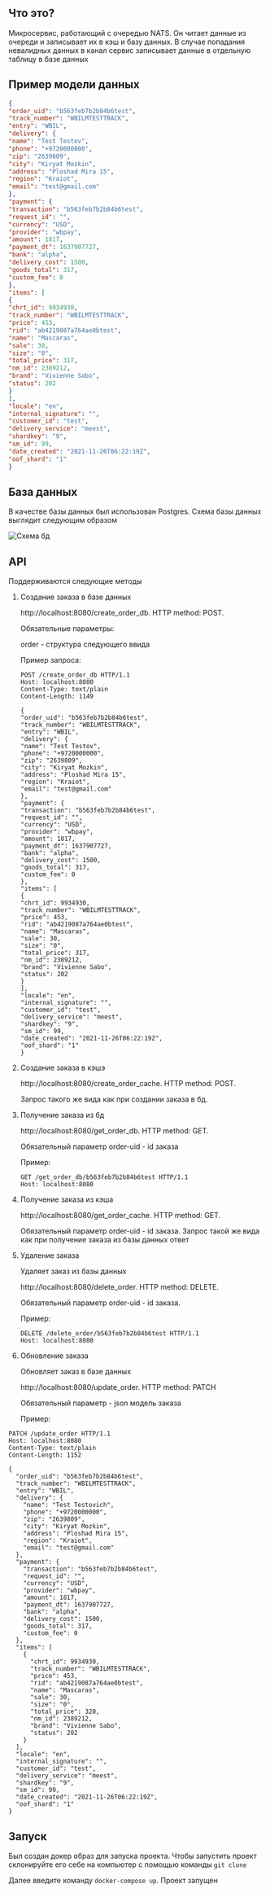 ## Что это?

Микросервис, работающий с очередью NATS. Он читает данные из очереди и записывает их
в кэш и базу данных. В случае попадания невалидных данных в канал сервис записывает данные
в отдельную таблицу в базе данных

## Пример модели данных

```json
{
"order_uid": "b563feb7b2b84b6test",
"track_number": "WBILMTESTTRACK",
"entry": "WBIL",
"delivery": {
"name": "Test Testov",
"phone": "+9720000000",
"zip": "2639809",
"city": "Kiryat Mozkin",
"address": "Ploshad Mira 15",
"region": "Kraiot",
"email": "test@gmail.com"
},
"payment": {
"transaction": "b563feb7b2b84b6test",
"request_id": "",
"currency": "USD",
"provider": "wbpay",
"amount": 1817,
"payment_dt": 1637907727,
"bank": "alpha",
"delivery_cost": 1500,
"goods_total": 317,
"custom_fee": 0
},
"items": [
{
"chrt_id": 9934930,
"track_number": "WBILMTESTTRACK",
"price": 453,
"rid": "ab4219087a764ae0btest",
"name": "Mascaras",
"sale": 30,
"size": "0",
"total_price": 317,
"nm_id": 2389212,
"brand": "Vivienne Sabo",
"status": 202
}
],
"locale": "en",
"internal_signature": "",
"customer_id": "test",
"delivery_service": "meest",
"shardkey": "9",
"sm_id": 99,
"date_created": "2021-11-26T06:22:19Z",
"oof_shard": "1"
}
```

## База данных

В качестве базы данных был использован Postgres. Схема базы данных выглядит следующим образом

<img src="https://github.com/infamax/nats-streaming-server/blob/main/%D1%81%D1%85%D0%B5%D0%BC%D0%B0%20%D0%B1%D0%B4.jpg" alt="Схема бд"/>

## АPI

 Поддерживаются следующие методы

1) Создание заказа в базе данных

   http://localhost:8080/create_order_db. HTTP method: POST.

   Обязательные параметры:
   
   order - структура следующего ввида

   Пример запроса:

   ```
   POST /create_order_db HTTP/1.1
   Host: localhost:8080
   Content-Type: text/plain
   Content-Length: 1149

   {
   "order_uid": "b563feb7b2b84b6test",
   "track_number": "WBILMTESTTRACK",
   "entry": "WBIL",
   "delivery": {
   "name": "Test Testov",
   "phone": "+9720000000",
   "zip": "2639809",
   "city": "Kiryat Mozkin",
   "address": "Ploshad Mira 15",
   "region": "Kraiot",
   "email": "test@gmail.com"
   },
   "payment": {
   "transaction": "b563feb7b2b84b6test",
   "request_id": "",
   "currency": "USD",
   "provider": "wbpay",
   "amount": 1817,
   "payment_dt": 1637907727,
   "bank": "alpha",
   "delivery_cost": 1500,
   "goods_total": 317,
   "custom_fee": 0
   },
   "items": [
   {
   "chrt_id": 9934930,
   "track_number": "WBILMTESTTRACK",
   "price": 453,
   "rid": "ab4219087a764ae0btest",
   "name": "Mascaras",
   "sale": 30,
   "size": "0",
   "total_price": 317,
   "nm_id": 2389212,
   "brand": "Vivienne Sabo",
   "status": 202
   }
   ],
   "locale": "en",
   "internal_signature": "",
   "customer_id": "test",
   "delivery_service": "meest",
   "shardkey": "9",
   "sm_id": 99,
   "date_created": "2021-11-26T06:22:19Z",
   "oof_shard": "1"
   }
   ```
   
2) Создание заказа в кэшэ

   http://localhost:8080/create_order_cache. HTTP method: POST.
   
   Запрос такого же вида как при создании заказа в бд.

3) Получение заказа из бд

   http://localhost:8080/get_order_db. HTTP method: GET.

   Обязательный параметр order-uid - id заказа

   Пример:
   
   ```
   GET /get_order_db/b563feb7b2b84b6test HTTP/1.1
   Host: localhost:8080
   ```

   
4) Получение заказа из кэша 

   http://localhost:8080/get_order_cache. HTTP method: GET.

   Обязательный параметр order-uid - id заказа.
   Запрос такой же вида как при получение заказа из базы данных ответ

5) Удаление заказа

   Удаляет заказ из базы данных

   http://localhost:8080/delete_order. HTTP method: DELETE.

   Обязательный параметр order-uid - id заказа.

   Пример:
   ```
   DELETE /delete_order/b563feb7b2b84b6test HTTP/1.1
   Host: localhost:8080
   ```

6) Обновление заказа
   
   Обновляет заказ в базе данных

   http://localhost:8080/update_order. HTTP method: PATCH

   Обязательный параметр - json модель заказа

   Пример:

```
PATCH /update_order HTTP/1.1
Host: localhost:8080
Content-Type: text/plain
Content-Length: 1152

{
  "order_uid": "b563feb7b2b84b6test",
  "track_number": "WBILMTESTTRACK",
  "entry": "WBIL",
  "delivery": {
    "name": "Test Testovich",
    "phone": "+9720000000",
    "zip": "2639809",
    "city": "Kiryat Mozkin",
    "address": "Ploshad Mira 15",
    "region": "Kraiot",
    "email": "test@gmail.com"
  },
  "payment": {
    "transaction": "b563feb7b2b84b6test",
    "request_id": "",
    "currency": "USD",
    "provider": "wbpay",
    "amount": 1817,
    "payment_dt": 1637907727,
    "bank": "alpha",
    "delivery_cost": 1500,
    "goods_total": 317,
    "custom_fee": 0
  },
  "items": [
    {
      "chrt_id": 9934930,
      "track_number": "WBILMTESTTRACK",
      "price": 453,
      "rid": "ab4219087a764ae0btest",
      "name": "Mascaras",
      "sale": 30,
      "size": "0",
      "total_price": 320,
      "nm_id": 2389212,
      "brand": "Vivienne Sabo",
      "status": 202
    }
  ],
  "locale": "en",
  "internal_signature": "",
  "customer_id": "test",
  "delivery_service": "meest",
  "shardkey": "9",
  "sm_id": 99,
  "date_created": "2021-11-26T06:22:19Z",
  "oof_shard": "1"
}
```

## Запуск

   Был создан докер образ для запуска проекта. Чтобы запустить проект склонируйте его себе на компьютер
   с помощью команды `git clone`

   Далее введите команду `docker-compose up`. Проект запущен